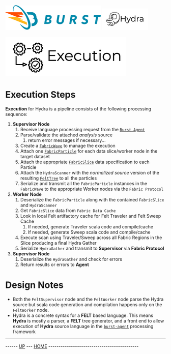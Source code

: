 ![Burst](../../../documentation/burst_h_small.png) ![](../hydra_small.png "")
--
     
![](execution.png "")

# Execution Steps
__Execution__ for Hydra is a pipeline consists of the following processing sequence:
1. **Supervisor Node**
   1. Receive language processing request from the [`Burst Agent`](../../../burst-agent/readme.md)
   2. Parse/validate the attached _analysis_ source
      1. return error messages if necessary...
   3. Create a [`FabricWave`](../../../burst-fabric/doc/waves.md) to manage the execution
   4. Attach one [`FabricParticle`](../../../burst-fabric/doc/waves.md) for each data slice/worker node in the target dataset
   5. Attach the appropriate [`FabricSlice`](../../../burst-fabric/doc/slice.md) data specification to each Particle
   6. Attach the `HydraScanner` with the _normalized source_ version of the resulting [`FeltTree`](../../../burst-felt/readme.md) to all the particles
   7. Serialize and transmit all the `FabricParticle` instances in the `FabricWave` to the appropriate Worker nodes via the `Fabric Protocol`
2. **Worker Node**
   1. Deserialize the `FabricParticle` along with the contained `FabricSlice` and `HydraScanner`
   2. Get `FabricSlice` data from `Fabric Data Cache`
   3. Look in local Felt artifactory cache for Felt Traveler and Felt Sweep Cache
      1. If needed, generate Traveler scala code and compile/cache
      2. If needed, generate Sweep scala code and compile/cache
   4. Execute scan using Traveler/Sweep across all Fabric Regions in the Slice producing a final Hydra Gather
   5. Serialize `HydraGather` and transmit to **Supervisor** via **Fabric Protocol**
3. **Supervisor Node**
   1. Deserialize the `HydraGather` and check for errors
   2. Return results or errors to **Agent**
   
# Design Notes
* Both the `FeltSupervisor` node and the `FeltWorker` node parse the Hydra source but scala code generation and compilation happens
 only on the `FeltWorker` node.
* Hydra is a concrete syntax for a **FELT** based language. This means **Hydra** is mostly a parser, a **FELT** tree generator, and a front end
    to allow execution of **Hydra** source language in the [`burst-agent`](../../../burst-agent/readme.md) processing framework

---
------ [UP](../../../readme.md) ---  [HOME](../../readme.md) --------------------------------------------
